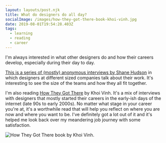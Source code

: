 ```yaml
---
layout: layouts/post.njk
title: What do designers do all day?
socialImage: /images/how-they-got-there-book-khoi-vinh.jpg
date: 2019-08-01T19:54:28.403Z
tags:
  - learning
  - reading
  - career
---
```

I'm always interested in what other designers do and how their careers develop, especially during their day to day.

[This is a series of (mostly) anonymous interviews by Shane Hudson](https://interviews.shanehudson.net/) in which designers at different sized companies talk about their work. It's interesting to see the size of the teams and how they all fit together.

I'm also reading [How They Got There](https://howtheygotthere.com/) by Khoi Vinh. It's a mix of interviews with designers that mostly started their careers in the early-ish days of the internet (late 90s to early 2000s). No matter what stage in your career you're at, it's a worthwhile read that will help you reflect on where you are now and where you want to be. I've definitely got  a lot out of it and it's helped me look back over my meandering job journey with some satisfaction.

![How They Got There book by Khoi Vinh.](/images/how-they-got-there-book-khoi-vinh.jpg)
